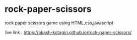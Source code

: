# rock-paper-scissors
rock paper scissors game using HTML,css,javascript

live link : https://akash-kotagiri.github.io/rock-paper-scissors/
